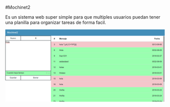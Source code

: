 #Mochinet2

Es un sistema web super simple para que multiples usuarios puedan tener una planilla para organizar tareas de forma facil.

![Screenshoot](Image1.png/?raw=true "Screenshoot")